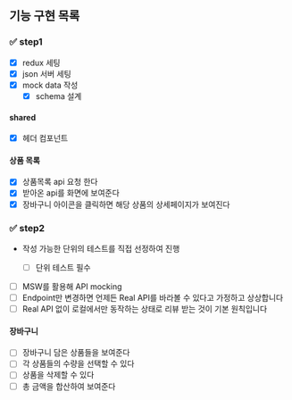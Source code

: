 ## 기능 구현 목록

### ✅ step1

- [x] redux 세팅
- [x] json 서버 세팅
- [x] mock data 작성
  - [x] schema 설계

#### shared

- [x] 헤더 컴포넌트

#### 상품 목록

- [x] 상품목록 api 요청 한다
- [x] 받아온 api를 화면에 보여준다
- [x] 장바구니 아이콘을 클릭하면 해당 상품의 상세페이지가 보여진다

### ✅ step2

- 작성 가능한 단위의 테스트를 직접 선정하여 진행

  - [ ] 단위 테스트 필수

- [ ] MSW를 활용해 API mocking
- [ ] Endpoint만 변경하면 언제든 Real API를 바라볼 수 있다고 가정하고 상상합니다
- [ ] Real API 없이 로컬에서만 동작하는 상태로 리뷰 받는 것이 기본 원칙입니다

#### 장바구니

- [ ] 장바구니 담은 상품들을 보여준다
- [ ] 각 상품들의 수량을 선택할 수 있다
- [ ] 상품을 삭제할 수 있다
- [ ] 총 금액을 합산하여 보여준다
